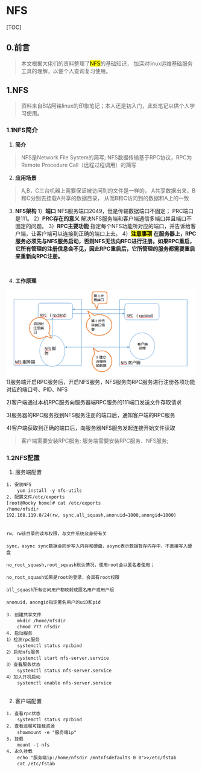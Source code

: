 # NFS
[TOC]

## 0.前言
>本文根据大佬们的资料整理了<mark>NFS</mark>的基础知识，
>加深对linux运维基础服务工具的理解，以便个人查询复习使用。

## 1.NFS
>资料来自B站阿铭linux的印象笔记；本人还是初入门，此处笔记以供个人学习使用。
### 1.1NFS简介
1. **简介**
>NFS是Network File System的简写;
>NFS数据传输基于RPC协议，RPC为Remote Procedure Call（远程过程调用）的简写

2. **应用场景**
>A,B，C三台机器上需要保证被访问到的文件是一样的，
>A共享数据出来，B和C分别去挂载A共享的数据目录，
>从而B和C访问到的数据和A上的一致

3. **NFS架构**
1）**端口**
NFS服务端口2049，但是传输数据端口不固定；
PRC端口是111。
2）**PRC存在的意义**
解决NFS服务端和客户端通信多端口并且端口不固定的问题。
3）**RPC主要功能**
指定每个NFS功能所对应的端口，并告诉给客户端，让客户端可以连接到正确的端口上去。
4）**<mark>注意事项</mark>**
**在服务器上，RPC服务必须先与NFS服务启动，否则NFS无法向RFC进行注册。如果RPC重启，它所有管理的注册信息会不见，因此RPC重启后，它所管理的服务都需要重启来重新向RPC注册。**

</br>

4. **工作原理** 

![](../res/NFS/NFS.png)
1)服务端开启RPC服务后，开启NFS服务，NFS服务向RPC服务进行注册各项功能对应的端口号、PID、NFS

2)客户端通过本机RPC服务向服务器端RPC服务的111端口发送文件存取请求

3)服务器的RPC服务找到NFS服务注册的端口后，通知客户端的RPC服务

4)客户端获取到正确的端口后，向服务器NFS服务发起连接开始文件读取

>客户端需要安装RPC服务;
>服务端需要安装RPC服务、NFS服务;

### 1.2NFS配置
1. 服务端配置

```
1. 安装NFS
    yum install -y nfs-utils
2. 配置文件/etc/exports
[root@Rocky home]# cat /etc/exports
/home/nfsdir
192.168.119.0/24(rw, sync,all_squash,anonuid=1000,anongid=1000)


rw，rw该目录的读写权限，与文件系统及身份有关

sync，async sync数据会同步写入内存和硬盘，async表示数据暂存内存中，不直接写入硬盘

no_root_squash,root_squash默认情况，使用root会以匿名者使用；

no_root_squash如果是root的登录，会具有root权限

all_squash所有访问用户都映射成匿名用户或用户组

anonuid，anongid指定匿名用户的uiD和pid

3. 创建共享文件 
    mkdir /home/nfsdir
    chmod 777 nfsdir
4. 启动服务
1）检测rpc服务
    systemctl status rpcbind
2）启动nfs服务
    systemctl start nfs-server.service
3）查看服务状态
    systemctl status nfs-server.service
4）加入开机启动
    systemctl enable nfs-server.service
    
```

2. 客户端配置 

```
1. 查看rpc状态
    systemctl status rpcbind
2. 查看远程可挂载资源
    showmount -e "服务端ip"
3. 挂载
    mount -t nfs
4. 永久挂载     
    echo "服务端ip:/home/nfsdir /mntnfsdefaults 0 0">>/etc/fstab
    cat /etc/fstab
```